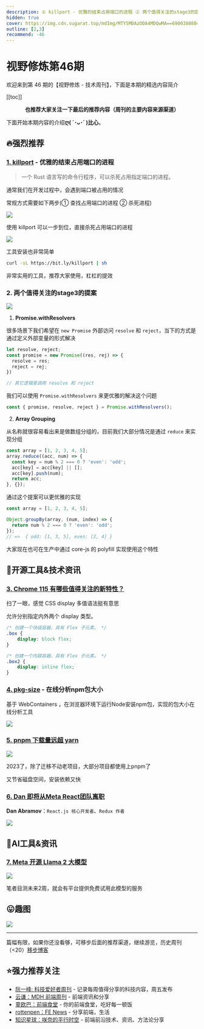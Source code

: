 ```yaml
---
description: ① killport - 优雅的结束占用端口的进程 ② 两个值得关注的stage3的提案 ③ Chrome 115 有哪些值得关注的新特性？ ④ pkg-size - 在线分析npm包大小 ⑤ pnpm 下载量远超 yarn ⑥ Dan 即将从Meta React团队离职 ⑦ Meta 开源 Llama 2 大模型
hidden: true
cover: https://img.cdn.sugarat.top/mdImg/MTY5MDAzODA4MDQwMA==690038080400
outline: [2,3]
recommend: -46
---
```


# 视野修炼第46期

欢迎来到第 46 期的【视野修炼 - 技术周刊】，下面是本期的精选内容简介

[[toc]]

<center>

**​也推荐大家关注一下最后的推荐内容（周刊的主要内容来源渠道）**
</center>

下面开始本期内容的介绍**ღ( ´･ᴗ･` )比心**。
## 🔥强烈推荐
### [1. killport](https://github.com/jkfran/killport) - 优雅的结束占用端口的进程

>一个 Rust 语言写的命令行程序，可以杀死占用指定端口的进程。

通常我们在开发过程中，会遇到端口被占用的情况

常规方式需要如下两步(① 查找占用端口的进程 ② 杀死进程)

![](https://img.cdn.sugarat.top/mdImg/MTY5MDAzNTY3NzU4NA==690035677584)

使用 killport 可以一步到位，直接杀死占用端口的进程

![](https://img.cdn.sugarat.top/mdImg/MTY5MDAzNTgwNzI0NQ==690035807245)

工具安装也非常简单

```sh
curl -sL https://bit.ly/killport | sh
```

非常实用的工具，推荐大家使用，杠杠的提效

### 2. 两个值得关注的stage3的提案

![](https://img.cdn.sugarat.top/mdImg/MTY5MDAzNjIxNTIxMg==690036215212)

1. **Promise.withResolvers**

很多场景下我们希望在 `new Promise` 外部访问 `resolve` 和 `reject`，当下的方式是通过定义外部变量的形式解决

```js
let resolve, reject;
const promise = new Promise((res, rej) => {
  resolve = res;
  reject = rej;
})

// 其它逻辑里调用 resolve 和 reject
```

我们可以使用 `Promise.withResolvers` 来更优雅的解决这个问题

```js
const { promise, resolve, reject } = Promise.withResolvers();
```

2. **Array Grouping**

从名称就很容易看出来是做数组分组的，目前我们大部分情况是通过 `reduce` 来实现分组

```js
const array = [1, 2, 3, 4, 5];
array.reduce((acc, num) => {
  const key = num % 2 === 0 ? 'even': 'odd';
  acc[key] = acc[key] || [];
  acc[key].push(num);
  return acc;
}, {});
```

通过这个提案可以更优雅的实现

```js
const array = [1, 2, 3, 4, 5];

Object.groupBy(array, (num, index) => {
  return num % 2 === 0 ? 'even': 'odd';
});
// =>  { odd: [1, 3, 5], even: [2, 4] }
```

大家现在也可在生产中通过 core-js 的 polyfill 实现使用这个特性

## 🔧开源工具&技术资讯
### [3. Chrome 115 有哪些值得关注的新特性？](https://mp.weixin.qq.com/s/2-4wqjdn32sKig1UFoKOJA)

扫了一眼，感觉 CSS display 多值语法挺有意思

允许分别指定内外两个 display 类型。

```css
/* 创建一个块级容器，具有 Flex 子元素。 */
.box {
    display: block flex;
}

/* 创建一个内联容器，具有 Flex 子元素。 */
.box2 {
    display: inline flex;
}
```

### [4. pkg-size](https://pkg-size.dev/) - 在线分析npm包大小

基于 WebContainers ，在浏览器环境下运行Node安装npm包，实现的包大小在线分析工具

![](https://img.cdn.sugarat.top/mdImg/MTY5MDAzNzczODA1NA==690037738054)

### [5. pnpm 下载量远超 yarn](https://npmtrends.com/pnpm-vs-yarn)

![](https://img.cdn.sugarat.top/mdImg/MTY5MDAzNzkwMTQ2MQ==690037901461)

2023了，除了迁移不动老项目，大部分项目都使用上pnpm了

又节省磁盘空间，安装依赖又快

### [6. Dan 即将从Meta React团队离职](https://twitter.com/dan_abramov/status/1682029195843739649)
**Dan Abramov**：`React.js 核心开发者`、`Redux 作者`

![](https://img.cdn.sugarat.top/mdImg/MTY5MDAzODE2MTY3OA==690038161678)

## 🤖AI工具&资讯
### [7. Meta 开源 Llama 2 大模型](https://ai.meta.com/llama/)

![](https://img.cdn.sugarat.top/mdImg/MTY5MDAzOTAzMTI3OQ==690039031280)

笔者目测未来2周，就会有平台提供免费试用此模型的服务

## 😛趣图

![](https://img.cdn.sugarat.top/mdImg/MTY5MDAzODM1MTc0Ng==690038351746)

---

篇幅有限，如果你还没看够，可移步后面的推荐渠道，继续游览，历史周刊（<20）[移步博客](https://sugarat.top/weekly/index.html)

## ⭐️强力推荐关注
* [阮一峰: 科技爱好者周刊](https://www.ruanyifeng.com/blog/archives.html) - 记录每周值得分享的科技内容，周五发布
* [云谦：MDH 前端周刊](https://www.yuque.com/chencheng/mdh-weekly) - 前端资讯和分享
* [童欧巴：前端食堂](https://github.com/Geekhyt/weekly) - 你的前端食堂，吃好每一顿饭
* [rottenpen：FE News](https://rottenpen.zhubai.love/) - 分享前端，生活
* [知识星球：咲奈的平行时空](https://wx.zsxq.com/dweb2/index/group/15552285284822) - 前端前沿技术、资讯、方法论分享

